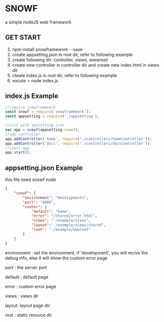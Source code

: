 # SNOWF
a simple nodeJS web framework

## GET START
1. npm install snowframework --save
1. create appsetting.json in root dir, refer to following example
1. create following dir: controller, views, wwwroot
1. create new controller in controller dir and create new index.html in views dir
1. cteate index.js in root dir, refer to following example
1. excute > node index.js

## index.js Example

``` js
//require snowframework
const snowf = require('snowframework');
const appsetting = require('./appsetting');

//init with appsetting.json
var app = snowf(appsetting.snowf);
//add controller
app.addController('home', require('./controllers/homeController'));
app.addController('docs', require('./controllers/docsController'));
//start app
app.start();
```

## appsetting.json Example
this file need snowf node
```json
{
    "snowf": {
        "environment": "developments", 
        "port": "8089",
        "router": {
            "default": "home", 
            "error": "/shared/error.html", 
            "views": "./example/views", 
            "layout":"./example/views/shared",
            "root": "./example/wwwroot" 
        }
    }
}
```
environment : set the environment, if 'development', you will recive the debug info, else it will show the custom error page

port : the server port

default : default page

error : custom error page

views : views dir

layout: layout page dir

root : static resouce dir
